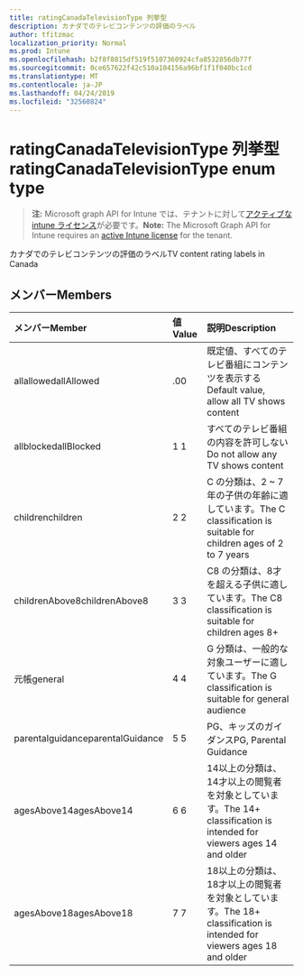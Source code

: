 ```yaml
---
title: ratingCanadaTelevisionType 列挙型
description: カナダでのテレビコンテンツの評価のラベル
author: tfitzmac
localization_priority: Normal
ms.prod: Intune
ms.openlocfilehash: b2f8f8815df519f5107360924cfa8532856db77f
ms.sourcegitcommit: 0ce657622f42c510a104156a96bf1f1f040bc1cd
ms.translationtype: MT
ms.contentlocale: ja-JP
ms.lasthandoff: 04/24/2019
ms.locfileid: "32560824"
---
```

# <a name="ratingcanadatelevisiontype-enum-type"></a><span data-ttu-id="65e9f-103">ratingCanadaTelevisionType 列挙型</span><span class="sxs-lookup"><span data-stu-id="65e9f-103">ratingCanadaTelevisionType enum type</span></span>

> <span data-ttu-id="65e9f-104">**注:** Microsoft graph API for Intune では、テナントに対して[アクティブな intune ライセンス](https://go.microsoft.com/fwlink/?linkid=839381)が必要です。</span><span class="sxs-lookup"><span data-stu-id="65e9f-104">**Note:** The Microsoft Graph API for Intune requires an [active Intune license](https://go.microsoft.com/fwlink/?linkid=839381) for the tenant.</span></span>

<span data-ttu-id="65e9f-105">カナダでのテレビコンテンツの評価のラベル</span><span class="sxs-lookup"><span data-stu-id="65e9f-105">TV content rating labels in Canada</span></span>

## <a name="members"></a><span data-ttu-id="65e9f-106">メンバー</span><span class="sxs-lookup"><span data-stu-id="65e9f-106">Members</span></span>
|<span data-ttu-id="65e9f-107">メンバー</span><span class="sxs-lookup"><span data-stu-id="65e9f-107">Member</span></span>|<span data-ttu-id="65e9f-108">値</span><span class="sxs-lookup"><span data-stu-id="65e9f-108">Value</span></span>|<span data-ttu-id="65e9f-109">説明</span><span class="sxs-lookup"><span data-stu-id="65e9f-109">Description</span></span>|
|:---|:---|:---|
|<span data-ttu-id="65e9f-110">allallowed</span><span class="sxs-lookup"><span data-stu-id="65e9f-110">allAllowed</span></span>|<span data-ttu-id="65e9f-111">.0</span><span class="sxs-lookup"><span data-stu-id="65e9f-111">0</span></span>|<span data-ttu-id="65e9f-112">既定値、すべてのテレビ番組にコンテンツを表示する</span><span class="sxs-lookup"><span data-stu-id="65e9f-112">Default value, allow all TV shows content</span></span>|
|<span data-ttu-id="65e9f-113">allblocked</span><span class="sxs-lookup"><span data-stu-id="65e9f-113">allBlocked</span></span>|<span data-ttu-id="65e9f-114">1 </span><span class="sxs-lookup"><span data-stu-id="65e9f-114">1</span></span>|<span data-ttu-id="65e9f-115">すべてのテレビ番組の内容を許可しない</span><span class="sxs-lookup"><span data-stu-id="65e9f-115">Do not allow any TV shows content</span></span>|
|<span data-ttu-id="65e9f-116">children</span><span class="sxs-lookup"><span data-stu-id="65e9f-116">children</span></span>|<span data-ttu-id="65e9f-117">2 </span><span class="sxs-lookup"><span data-stu-id="65e9f-117">2</span></span>|<span data-ttu-id="65e9f-118">C の分類は、2 ~ 7 年の子供の年齢に適しています。</span><span class="sxs-lookup"><span data-stu-id="65e9f-118">The C classification is suitable for children ages of 2 to 7 years</span></span>|
|<span data-ttu-id="65e9f-119">childrenAbove8</span><span class="sxs-lookup"><span data-stu-id="65e9f-119">childrenAbove8</span></span>|<span data-ttu-id="65e9f-120">3 </span><span class="sxs-lookup"><span data-stu-id="65e9f-120">3</span></span>|<span data-ttu-id="65e9f-121">C8 の分類は、8才を超える子供に適しています。</span><span class="sxs-lookup"><span data-stu-id="65e9f-121">The C8 classification is suitable for children ages 8+</span></span>|
|<span data-ttu-id="65e9f-122">元帳</span><span class="sxs-lookup"><span data-stu-id="65e9f-122">general</span></span>|<span data-ttu-id="65e9f-123">4 </span><span class="sxs-lookup"><span data-stu-id="65e9f-123">4</span></span>|<span data-ttu-id="65e9f-124">G 分類は、一般的な対象ユーザーに適しています。</span><span class="sxs-lookup"><span data-stu-id="65e9f-124">The G classification is suitable for general audience</span></span>|
|<span data-ttu-id="65e9f-125">parentalguidance</span><span class="sxs-lookup"><span data-stu-id="65e9f-125">parentalGuidance</span></span>|<span data-ttu-id="65e9f-126">5 </span><span class="sxs-lookup"><span data-stu-id="65e9f-126">5</span></span>|<span data-ttu-id="65e9f-127">PG、キッズのガイダンス</span><span class="sxs-lookup"><span data-stu-id="65e9f-127">PG, Parental Guidance</span></span>|
|<span data-ttu-id="65e9f-128">agesAbove14</span><span class="sxs-lookup"><span data-stu-id="65e9f-128">agesAbove14</span></span>|<span data-ttu-id="65e9f-129">6 </span><span class="sxs-lookup"><span data-stu-id="65e9f-129">6</span></span>|<span data-ttu-id="65e9f-130">14以上の分類は、14才以上の閲覧者を対象としています。</span><span class="sxs-lookup"><span data-stu-id="65e9f-130">The 14+ classification is intended for viewers ages 14 and older</span></span>|
|<span data-ttu-id="65e9f-131">agesAbove18</span><span class="sxs-lookup"><span data-stu-id="65e9f-131">agesAbove18</span></span>|<span data-ttu-id="65e9f-132">7 </span><span class="sxs-lookup"><span data-stu-id="65e9f-132">7</span></span>|<span data-ttu-id="65e9f-133">18以上の分類は、18才以上の閲覧者を対象としています。</span><span class="sxs-lookup"><span data-stu-id="65e9f-133">The 18+ classification is intended for viewers ages 18 and older</span></span>|




